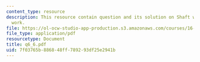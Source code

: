 ```yaml
---
content_type: resource
description: This resource contain question and its solution on Shaft work and Flow
  work.
file: https://ol-ocw-studio-app-production.s3.amazonaws.com/courses/16-01-unified-engineering-i-ii-iii-iv-fall-2005-spring-2006/7f03765b886848ff789293df25e2941b_q6_6.pdf
file_type: application/pdf
resourcetype: Document
title: q6_6.pdf
uid: 7f03765b-8868-48ff-7892-93df25e2941b
---
```

